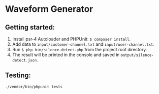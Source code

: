 # Waveform Generator

## Getting started:
1. Install psr-4 Autoloader and PHPUnit: ```$ composer install```.
2. Add data to ```input/customer-channel.txt``` and ```input/user-channel.txt```.
3. Run ```$ php bin/silence-detect.php``` from the project root directory.
4. The result will be printed in the console and saved in ```output/silence-detect.json```.

## Testing:
```./vendor/bin/phpunit tests```